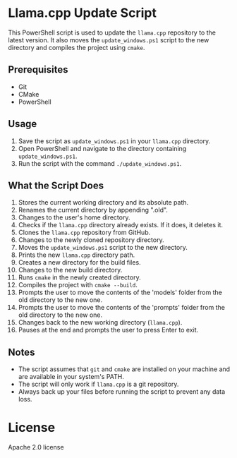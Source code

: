 # Llama.cpp Update Script

This PowerShell script is used to update the `llama.cpp` repository to the latest version. It also moves the `update_windows.ps1` script to the new directory and compiles the project using `cmake`.

## Prerequisites

- Git
- CMake
- PowerShell

## Usage

1. Save the script as `update_windows.ps1` in your `llama.cpp` directory.
2. Open PowerShell and navigate to the directory containing `update_windows.ps1`.
3. Run the script with the command `./update_windows.ps1`.

## What the Script Does

1. Stores the current working directory and its absolute path.
2. Renames the current directory by appending ".old".
3. Changes to the user's home directory.
4. Checks if the `llama.cpp` directory already exists. If it does, it deletes it.
5. Clones the `llama.cpp` repository from GitHub.
6. Changes to the newly cloned repository directory.
7. Moves the `update_windows.ps1` script to the new directory.
8. Prints the new `llama.cpp` directory path.
9. Creates a new directory for the build files.
10. Changes to the new build directory.
11. Runs `cmake` in the newly created directory.
12. Compiles the project with `cmake --build`.
13. Prompts the user to move the contents of the 'models' folder from the old directory to the new one.
14. Prompts the user to move the contents of the 'prompts' folder from the old directory to the new one.
15. Changes back to the new working directory (`llama.cpp`).
16. Pauses at the end and prompts the user to press Enter to exit.

## Notes

- The script assumes that `git` and `cmake` are installed on your machine and are available in your system's PATH.
- The script will only work if `llama.cpp` is a git repository.
- Always back up your files before running the script to prevent any data loss.

# License
Apache 2.0 license
